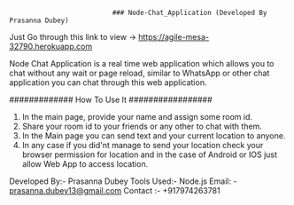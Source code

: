                               ### Node-Chat_Application (Developed By Prasanna Dubey)

Just Go through this link to view -> https://agile-mesa-32790.herokuapp.com

 Node Chat Application is a real time web application which allows you to chat without any wait or page reload, similar
  to WhatsApp or other chat application you can chat through this web application.
  
  ############# How To Use It #################
  1. In the main page, provide your name and assign some room id.
  2. Share your room id to your friends or any other to chat with them.
  3. In the Main page you can send text and your current location to anyone.
  4. In any case if you did'nt manage to send your location check your browser permission for location and in the case of Android or IOS just allow Web App to access location.
  
  Developed By:-  Prasanna Dubey
  Tools Used:- Node.js
  Email: - prasanna.dubey13@gmail.com
  Contact :- +917974263781
  
